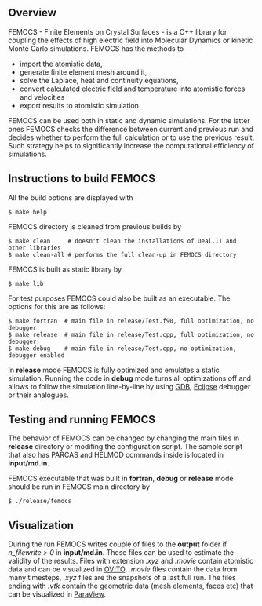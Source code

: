 ## Overview
FEMOCS - Finite Elements on Crystal Surfaces - is a C++ library for coupling the effects of high electric field into Molecular Dynamics or kinetic Monte Carlo simulations. FEMOCS has the methods to

* import the atomistic data,
* generate finite element mesh around it,
* solve the Laplace, heat and continuity equations,
* convert calculated electric field and temperature into atomistic forces and velocities
* export results to atomistic simulation. 

FEMOCS can be used both in static and dynamic simulations. For the latter ones FEMOCS checks the difference between current and previous run and decides whether to perform the full calculation or to use the previous result. Such strategy helps to significantly increase the computational efficiency of simulations.

## Instructions to build FEMOCS
All the build options are displayed with

    $ make help

FEMOCS directory is cleaned from previous builds by

    $ make clean     # doesn't clean the installations of Deal.II and other libraries
    $ make clean-all # performs the full clean-up in FEMOCS directory

FEMOCS is built as static library by

    $ make lib

For test purposes FEMOCS could also be built as an executable. The options for this are as follows:

    $ make fortran  # main file in release/Test.f90, full optimization, no debugger
    $ make release  # main file in release/Test.cpp, full optimization, no debugger
    $ make debug    # main file in release/Test.cpp, no optimization, debugger enabled

In **release** mode FEMOCS is fully optimized and emulates a static simulation. Running the code in **debug** mode turns all optimizations off and allows to follow the simulation line-by-line by using [GDB](https://en.wikipedia.org/wiki/GNU_Debugger), [Eclipse](http://www.eclipse.org/cdt/) debugger or their analogues.
    
## Testing and running FEMOCS
The behavior of FEMOCS can be changed by changing the main files in **release** directory or modifing the configuration script. The sample script that also has PARCAS and HELMOD commands inside is located in **input/md.in**. 

FEMOCS executable that was built in **fortran**, **debug** or **release** mode should be run in FEMOCS main directory by

    $ ./release/femocs
    
## Visualization
During the run FEMOCS writes couple of files to the **output** folder if *n_filewrite > 0* in **input/md.in**. Those files can be used to estimate the validity of the results. Files with extension *.xyz* and *.movie* contain atomistic data and can be visualized in [OVITO](https://ovito.org/index.php/download). *.movie* files contain the data from many timesteps, *.xyz* files are the snapshots of a last full run. The files ending with *.vtk* contain the geometric data (mesh elements, faces etc) that can be visualized in [ParaView](http://www.paraview.org/download/). 
